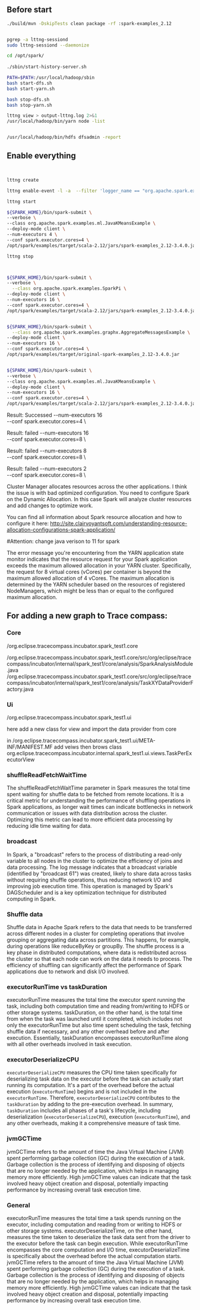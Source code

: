 

## Before start
```bash
./build/mvn -DskipTests clean package -rf :spark-examples_2.12


pgrep -a lttng-sessiond
sudo lttng-sessiond --daemonize

cd /opt/spark/
 
./sbin/start-history-server.sh

PATH=$PATH:/usr/local/hadoop/sbin
bash start-dfs.sh
bash start-yarn.sh

bash stop-dfs.sh 
bash stop-yarn.sh

lttng view > output-lttng.log 2>&1
/usr/local/hadoop/bin/yarn node -list


/usr/local/hadoop/bin/hdfs dfsadmin -report
```


## Enable everything

```bash


lttng create

lttng enable-event -l -a  --filter 'logger_name == "org.apache.spark.examples.MyCustomSparkListener"'

lttng start

${SPARK_HOME}/bin/spark-submit \
--verbose \
--class org.apache.spark.examples.ml.JavaKMeansExample \
--deploy-mode client \
--num-executors 4 \
--conf spark.executor.cores=4 \
/opt/spark/examples/target/scala-2.12/jars/spark-examples_2.12-3.4.0.jar 0

lttng stop



${SPARK_HOME}/bin/spark-submit \
--verbose \
  --class org.apache.spark.examples.SparkPi \
--deploy-mode client \
--num-executors 16 \
--conf spark.executor.cores=4 \
/opt/spark/examples/target/scala-2.12/jars/spark-examples_2.12-3.4.0.jar 1000


${SPARK_HOME}/bin/spark-submit \
  --class org.apache.spark.examples.graphx.AggregateMessagesExample \
--deploy-mode client \
--num-executors 16 \
--conf spark.executor.cores=4 \
/opt/spark/examples/target/original-spark-examples_2.12-3.4.0.jar


${SPARK_HOME}/bin/spark-submit \
--verbose \
--class org.apache.spark.examples.ml.JavaKMeansExample \
--deploy-mode client \
--num-executors 16 \
--conf spark.executor.cores=4 \
/opt/spark/examples/target/scala-2.12/jars/spark-examples_2.12-3.4.0.jar 1

```





Result: Successed
--num-executors 16 \
--conf spark.executor.cores=4 \

Result: failed
--num-executors 16 \
--conf spark.executor.cores=8 \



Result: failed
--num-executors 8 \
--conf spark.executor.cores=8 \


Result: failed
--num-executors 2 \
--conf spark.executor.cores=8 \



Cluster Manager allocates resources across the other applications. I think the issue is with bad optimized configuration. You need to configure Spark on the Dynamic Allocation. In this case Spark will analyze cluster resources and add changes to optimize work.

You can find all information about Spark resource allocation and how to configure it here: http://site.clairvoyantsoft.com/understanding-resource-allocation-configurations-spark-application/


#Attention: 
change java verison to 11 for spark 


The error message you're encountering from the YARN application state monitor indicates that the resource request for your Spark application exceeds the maximum allowed allocation in your YARN cluster. Specifically, the request for 8 virtual cores (vCores) per container is beyond the maximum allowed allocation of 4 vCores. The maximum allocation is determined by the YARN scheduler based on the resources of registered NodeManagers, which might be less than or equal to the configured maximum allocation.


## For adding a new graph to Trace compass:
### Core
/org.eclipse.tracecompass.incubator.spark_test1.core

/org.eclipse.tracecompass.incubator.spark_test1.core/src/org/eclipse/tracecompass/incubator/internal/spark_test1/core/analysis/SparkAnalysisModule.java
/org.eclipse.tracecompass.incubator.spark_test1.core/src/org/eclipse/tracecompass/incubator/internal/spark_test1/core/analysis/TaskXYDataProviderFactory.java




### Ui

/org.eclipse.tracecompass.incubator.spark_test1.ui

here add a new class for view and import the data provider from core

 in /org.eclipse.tracecompass.incubator.spark_test1.ui/META-INF/MANIFEST.MF add veiws then brows class org.eclipse.tracecompass.incubator.internal.spark_test1.ui.views.TaskPerExecutorView
 

### shuffleReadFetchWaitTime
The shuffleReadFetchWaitTime parameter in Spark measures the total time spent waiting for shuffle data to be fetched from remote locations. It is a critical metric for understanding the performance of shuffling operations in Spark applications, as longer wait times can indicate bottlenecks in network communication or issues with data distribution across the cluster. Optimizing this metric can lead to more efficient data processing by reducing idle time waiting for data.

### broadcast
In Spark, a "broadcast" refers to the process of distributing a read-only variable to all nodes in the cluster to optimize the efficiency of joins and data processing. The log message indicates that a broadcast variable (identified by "broadcast 61") was created, likely to share data across tasks without requiring shuffle operations, thus reducing network I/O and improving job execution time. This operation is managed by Spark's DAGScheduler and is a key optimization technique for distributed computing in Spark.

### Shuffle data
Shuffle data in Apache Spark refers to the data that needs to be transferred across different nodes in a cluster for completing operations that involve grouping or aggregating data across partitions. This happens, for example, during operations like reduceByKey or groupBy. The shuffle process is a key phase in distributed computations, where data is redistributed across the cluster so that each node can work on the data it needs to process. The efficiency of shuffling can significantly affect the performance of Spark applications due to network and disk I/O involved.

### executorRunTime vs taskDuration
executorRunTime measures the total time the executor spent running the task, including both computation time and reading from/writing to HDFS or other storage systems. taskDuration, on the other hand, is the total time from when the task was launched until it completed, which includes not only the executorRunTime but also time spent scheduling the task, fetching shuffle data if necessary, and any other overhead before and after execution. Essentially, taskDuration encompasses executorRunTime along with all other overheads involved in task execution.

### executorDeserializeCPU
`executorDeserializeCPU` measures the CPU time taken specifically for deserializing task data on the executor before the task can actually start running its computation. It's a part of the overhead before the actual execution (`executorRunTime`) begins and is not included in the `executorRunTime`. Therefore, `executorDeserializeCPU` contributes to the `taskDuration` by adding to the pre-execution overhead. In summary, `taskDuration` includes all phases of a task's lifecycle, including deserialization (`executorDeserializeCPU`), execution (`executorRunTime`), and any other overheads, making it a comprehensive measure of task time.


### jvmGCTime
jvmGCTime refers to the amount of time the Java Virtual Machine (JVM) spent performing garbage collection (GC) during the execution of a task. Garbage collection is the process of identifying and disposing of objects that are no longer needed by the application, which helps in managing memory more efficiently. High jvmGCTime values can indicate that the task involved heavy object creation and disposal, potentially impacting performance by increasing overall task execution time.


### General
executorRunTime measures the total time a task spends running on the executor, including computation and reading from or writing to HDFS or other storage systems. executorDeserializeTime, on the other hand, measures the time taken to deserialize the task data sent from the driver to the executor before the task can begin execution. While executorRunTime encompasses the core computation and I/O time, executorDeserializeTime is specifically about the overhead before the actual computation starts.
jvmGCTime refers to the amount of time the Java Virtual Machine (JVM) spent performing garbage collection (GC) during the execution of a task. Garbage collection is the process of identifying and disposing of objects that are no longer needed by the application, which helps in managing memory more efficiently. High jvmGCTime values can indicate that the task involved heavy object creation and disposal, potentially impacting performance by increasing overall task execution time.





